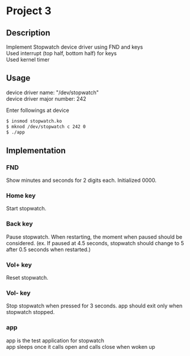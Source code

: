 # Project 3

## Description
Implement Stopwatch device driver using FND and keys  
Used interrupt (top half, bottom half) for keys  
Used kernel timer

## Usage
device driver name: "/dev/stopwatch"  
device driver major number: 242  

Enter followings at device
```bash
$ insmod stopwatch.ko
$ mknod /dev/stopwatch c 242 0
$ ./app
```

## Implementation
### FND
Show minutes and seconds for 2 digits each.  Initialized 0000.

### Home key
Start stopwatch.

### Back key
Pause stopwatch. When restarting, the moment when paused should be considered. (ex. If paused at 4.5 seconds, stopwatch should change to 5 after 0.5 seconds when restarted.)

### Vol+ key
Reset stopwatch.

### Vol- key
Stop stopwatch when pressed for 3 seconds. app should exit only when stopwatch stopped.

### app
app is the test application for stopwatch  
app sleeps once it calls open and calls close when woken up
